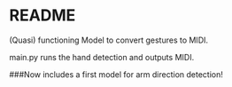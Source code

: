 # README
(Quasi) functioning Model to convert gestures to MIDI.

main.py runs the hand detection and outputs MIDI.

###Now includes a first model for arm direction detection!
